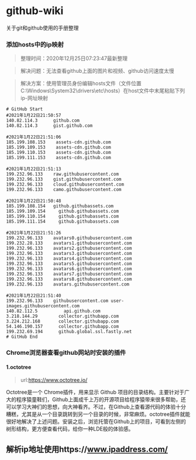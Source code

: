 # github-wiki
关于git和github使用的手册整理
### 添加hosts中的ip映射

> 整理时间：2020年12月25日07:23:47最新整理

> 解决问题：无法查看github上面的图片和视频、github访问速度太慢

> 解决方案：使用管理员身份编辑hosts文件（文件位置C:\Windows\System32\drivers\etc\hosts）在host文件中末尾粘贴下列ip-网址映射

```
# GitHub Start
#2021年1月22日21:50:57 
140.82.114.3      github.com
140.82.114.3      gist.github.com

#2021年1月22日21:51:06
185.199.108.153    assets-cdn.github.com
185.199.109.153    assets-cdn.github.com
185.199.110.153    assets-cdn.github.com
185.199.111.153    assets-cdn.github.com

#2021年1月22日21:51:13
199.232.96.133    raw.githubusercontent.com
199.232.96.133    gist.githubusercontent.com
199.232.96.133    cloud.githubusercontent.com
199.232.96.133    camo.githubusercontent.com

#2021年1月22日21:50:48
185.199.108.154   github.githubassets.com
185.199.109.154		github.githubassets.com
185.199.110.154		github.githubassets.com
185.199.111.154		github.githubassets.com

#2021年1月22日21:51:26
199.232.96.133    avatars0.githubusercontent.com
199.232.28.133    avatars1.githubusercontent.com
199.232.96.133    avatars2.githubusercontent.com
199.232.96.133    avatars3.githubusercontent.com
199.232.96.133    avatars4.githubusercontent.com
199.232.96.133    avatars5.githubusercontent.com
199.232.96.133    avatars6.githubusercontent.com
199.232.96.133    avatars7.githubusercontent.com
199.232.96.133    avatars8.githubusercontent.com
199.232.96.133 	  avatars.githubusercontent.com

#2021年1月22日21:51:40
199.232.96.133    githubusercontent.com user-images.githubusercontent.com
140.82.112.5	 	  api.github.com
3.218.144.29  		collector.githubapp.com
3.224.212.168 		collector.githubapp.com
54.146.190.157		collector.githubapp.com
199.232.69.194		github.global.ssl.fastly.net
# GitHub End
```

### Chrome浏览器查看github网站时安装的插件

#### 1.octotree

>url:https://www.octotree.io/

Octotree是一个 Chrome插件，用来显示 Github 项目的目录结构。主要针对于广大的程序猿童鞋们，Github上面成千上万的开源项目给程序猿带来很多帮助，还可以学习大神们的思想，向大神看齐。不过，在Github上查看源代码的体验十分糟糕，尤其是从一个目录跳转到另一个目录的时候，非常麻烦。octotree插件就能很好地解决了上述问题。安装之后，浏览托管在Github上的项目，可看到左侧的树形结构，更方便查看代码，给你一种LDE般的体验感。

## 解析ip地址使用https://www.ipaddress.com/
